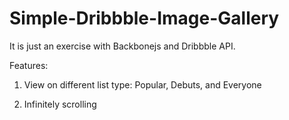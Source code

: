 Simple-Dribbble-Image-Gallery
=============================

It is just an exercise with Backbonejs and Dribbble API.

Features:

1. View on different list type: Popular, Debuts, and Everyone

2. Infinitely scrolling
